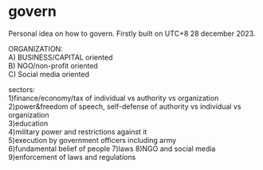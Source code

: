# govern
  Personal idea on how to govern. Firstly built on UTC+8 28 december 2023.  

ORGANIZATION:   
  A) BUSINESS/CAPITAL oriented   
  B) NGO/non-profit oriented     
  C) Social media oriented  
  
sectors:  
  1)finance/economy/tax of individual vs authority vs organization  
  2)power&freedom of speech, self-defense of authority vs individual vs organization  
  3)education  
  4)military power and restrictions against it  
  5)execution by government officers including army  
  6)fundamental belief of people
  7)laws
  8)NGO and social media
  9)enforcement of laws and regulations
  
